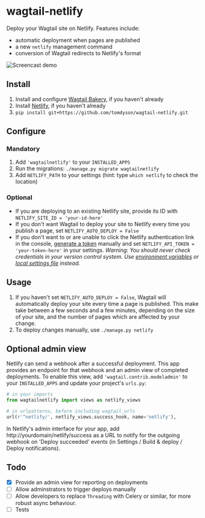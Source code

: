 # wagtail-netlify

Deploy your Wagtail site on Netlify. Features include:

 - automatic deployment when pages are published
 - a new `netlify` management command
 - conversion of Wagtail redirects to Netlify's format

![Screencast demo](https://tom.s3.amazonaws.com/wagtail-netlify.gif)

## Install

1. Install and configure [Wagtail Bakery](https://github.com/moorinteractive/wagtail-bakery), if you haven't already
2. Install [Netlify](https://github.com/netlify/netlifyctl), if you haven't already
3. `pip install git+https://github.com/tomdyson/wagtail-netlify.git`

## Configure

### Mandatory
1. Add `'wagtailnetlify'` to your `INSTALLED_APPS`
2. Run the migrations: `./manage.py migrate wagtailnetlify`
3. Add `NETLIFY_PATH` to your settings (hint: type `which netlify` to check the location)

### Optional
- If you are deploying to an existing Netlify site, provide its ID with `NETLIFY_SITE_ID = 'your-id-here'`
- If you don't want Wagtail to deploy your site to Netlify every time you publish a page, set `NETLIFY_AUTO_DEPLOY = False`
- If you don't want to or are unable to click the Netlify authentication link in the console, [generate a token](https://app.netlify.com/account/applications) manually and set `NETLIFY_API_TOKEN = 'your-token-here'` in your settings. *Warning: You should never check credentials in your version control system. Use [environment variables](https://django-environ.readthedocs.io/en/latest/) or [local settings file](http://techstream.org/Bits/Local-Settings-in-django) instead.*

## Usage

1. If you haven't set `NETLIFY_AUTO_DEPLOY = False`, Wagtail will automatically deploy your site every time a page is published. This make take between a few seconds and a few minutes, depending on the size of your site, and the number of pages which are affected by your change.
2. To deploy changes manually, use `./manage.py netlify`

## Optional admin view

Netlify can send a webhook after a successful deployment. This app provides an endpoint for that webhook and an admin view of
completed deployments. To enable this view, add `'wagtail.contrib.modeladmin'` to your `INSTALLED_APPS` and update your project's `urls.py`:

```python
# in your imports
from wagtailnetlify import views as netlify_views

# in urlpatterns, before including wagtail_urls
url(r'^netlify/', netlify_views.success_hook, name='netlify'),
```

In Netlify's admin interface for your app, add http://yourdomain/netlify/success as a URL to notify for the outgoing webhook on 'Deploy succeeded' events (in Settings / Build & deploy / Deploy notifications).

## Todo

- [x] Provide an admin view for reporting on deployments
- [ ] Allow adminstrators to trigger deploys manually
- [ ] Allow developers to replace `Threading` with Celery or similar, for more robust async behaviour.
- [ ] Tests
